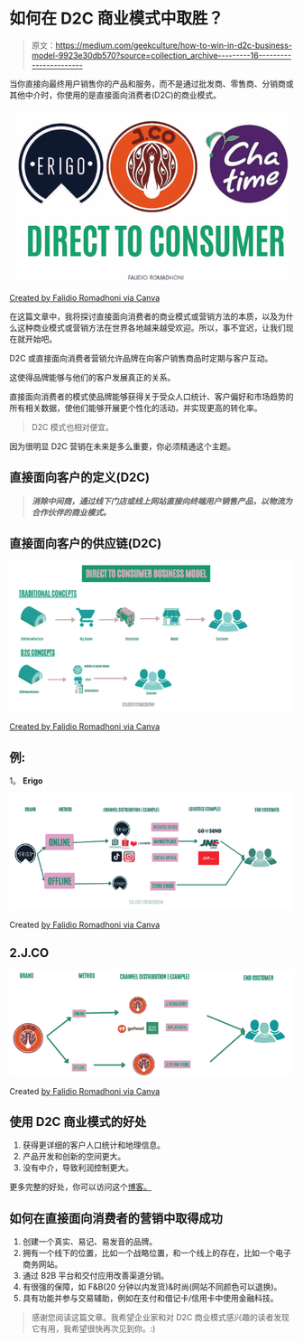 # 如何在 D2C 商业模式中取胜？

> 原文：<https://medium.com/geekculture/how-to-win-in-d2c-business-model-9923e30db570?source=collection_archive---------16----------------------->

当你直接向最终用户销售你的产品和服务，而不是通过批发商、零售商、分销商或其他中介时，你使用的是直接面向消费者(D2C)的商业模式。

![](img/99c14841d8c04fa367304c44591485ef.png)

[Created by Falidio Romadhoni via Canva](https://www.canva.com/design/DAFTfh3IQ0Y/rK_okpN68GK0a-ue9WLixQ/edit)

在这篇文章中，我将探讨直接面向消费者的商业模式或营销方法的本质，以及为什么这种商业模式或营销方法在世界各地越来越受欢迎。所以，事不宜迟，让我们现在就开始吧。

D2C 或直接面向消费者营销允许品牌在向客户销售商品时定期与客户互动。

这使得品牌能够与他们的客户发展真正的关系。

直接面向消费者的模式使品牌能够获得关于受众人口统计、客户偏好和市场趋势的所有相关数据，使他们能够开展更个性化的活动，并实现更高的转化率。

> D2C 模式也相对便宜。

因为很明显 D2C 营销在未来是多么重要，你必须精通这个主题。

## 直接面向客户的定义(D2C)

> ***消除中间商，通过线下门店或线上网站直接向终端用户销售产品，以物流为合作伙伴的商业模式。***

## 直接面向客户的供应链(D2C)

![](img/1816608c65257a64934102a37e90872f.png)

[Created by Falidio Romadhoni via Canva](https://www.canva.com/design/DAFTfh3IQ0Y/rK_okpN68GK0a-ue9WLixQ/edit)

## 例:
1。 **Erigo**

![](img/134d3b3d4753f2875ae52c16a195c19c.png)

Created [by Falidio Romadhoni via Canva](https://www.canva.com/design/DAFTfh3IQ0Y/rK_okpN68GK0a-ue9WLixQ/edit)

## 2.J.CO

![](img/0bef4ba27e11614160911f95e0a94692.png)

Created [by Falidio Romadhoni via Canva](https://www.canva.com/design/DAFTfh3IQ0Y/rK_okpN68GK0a-ue9WLixQ/edit)

## 使用 D2C 商业模式的好处

1.  获得更详细的客户人口统计和地理信息。
2.  产品开发和创新的空间更大。
3.  没有中介，导致利润控制更大。

更多完整的好处，你可以访问这个[博客。](/@navdeepyadav/10-startup-business-models-you-must-know-with-examples-b274f012e1a2)

## 如何在直接面向消费者的营销中取得成功

1.  创建一个真实、易记、易发音的品牌。
2.  拥有一个线下的位置，比如一个战略位置，和一个线上的存在，比如一个电子商务网站。
3.  通过 B2B 平台和交付应用改善渠道分销。
4.  有很强的保障，如 F&B(20 分钟以内发货)&时尚(网站不同颜色可以退换)。
5.  具有功能并参与交易辅助，例如在支付和借记卡/信用卡中使用金融科技。

> 感谢您阅读这篇文章。我希望企业家和对 D2C 商业模式感兴趣的读者发现它有用，我希望很快再次见到你。:)